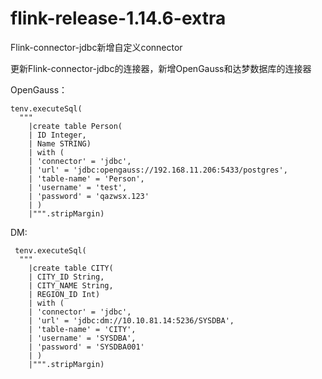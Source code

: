 # flink-release-1.14.6-extra

Flink-connector-jdbc新增自定义connector

更新Flink-connector-jdbc的连接器，新增OpenGauss和达梦数据库的连接器

OpenGauss：

    tenv.executeSql(
      """
        |create table Person(
        | ID Integer,
        | Name STRING)
        | with (
        | 'connector' = 'jdbc',
        | 'url' = 'jdbc:opengauss://192.168.11.206:5433/postgres',
        | 'table-name' = 'Person',
        | 'username' = 'test',
        | 'password' = 'qazwsx.123'
        | )
        |""".stripMargin)     

DM:

     tenv.executeSql(
      """
        |create table CITY(
        | CITY_ID String,
        | CITY_NAME String,
        | REGION_ID Int)
        | with (
        | 'connector' = 'jdbc',
        | 'url' = 'jdbc:dm://10.10.81.14:5236/SYSDBA',
        | 'table-name' = 'CITY',
        | 'username' = 'SYSDBA',
        | 'password' = 'SYSDBA001'
        | )
        |""".stripMargin)
